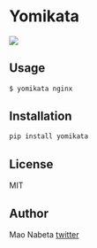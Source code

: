 # Yomikata

![](http://imgur.com/biyQJaU)

## Usage

```sh
$ yomikata nginx
```

## Installation

```sh
pip install yomikata
```

## License
MIT

## Author

Mao Nabeta
[twitter](https://twitter.com/nabetama)
